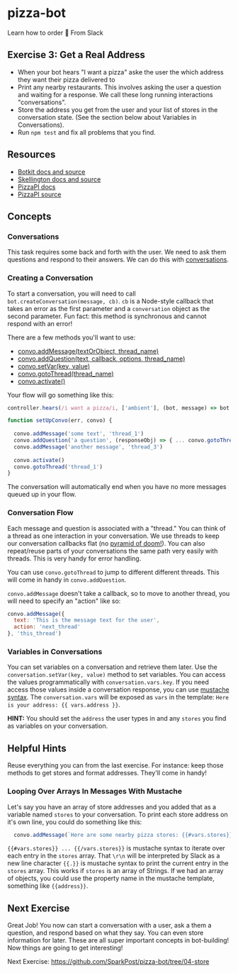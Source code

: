 # pizza-bot
Learn how to order 🍕 From Slack

## Exercise 3: Get a Real Address
* When your bot hears "I want a pizza" aske the user the which address they want their pizza delivered to
* Print any nearby restaurants. This involves asking the user a question and waiting for a response. We call these long running interactions "conversations".
* Store the address you get from the user and your list of stores in the conversation state. (See the section below about Variables in Conversations).
* Run `npm test` and fix all problems that you find.

## Resources

* [Botkit docs and source](https://github.com/howdyai/botkit)
* [Skellington docs and source](https://github.com/Skellington-Closet/skellington)
* [PizzaPI docs](http://riaevangelist.github.io/node-dominos-pizza-api/)
* [PizzaPI source](https://github.com/RIAEvangelist/node-dominos-pizza-api)

## Concepts

### Conversations

This task requires some back and forth with the user. We need to ask them questions and respond to their answers. 
We can do this with [conversations](https://github.com/howdyai/botkit#control-conversation-flow).

### Creating a Conversation

To start a conversation, you will need to call `bot.createConversation(message, cb)`. `cb` is a Node-style callback
that takes an error as the first parameter and a `conversation` object as the second parameter. Fun fact: this method is 
synchronous and cannot respond with an error!

There are a few methods you'll want to use:

* [convo.addMessage(textOrObject, thread_name)](https://github.com/howdyai/botkit#convoaddmessage)
* [convo.addQuestion(text, callback, options, thread_name)](https://github.com/howdyai/botkit#convoaddquestion)
* [convo.setVar(key, value)](https://github.com/howdyai/botkit#convosetvar)
* [convo.gotoThread(thread_name)](https://github.com/howdyai/botkit#convogotothread)
* [convo.activate()](https://github.com/howdyai/botkit#conversationactivate)


Your flow will go something like this:
```js
controller.hears(/i want a pizza/i, ['ambient'], (bot, message) => bot.createConversation(message, setUpConvo))

function setUpConvo(err, convo) {
  
  convo.addMessage('some text', 'thread_1')
  convo.addQuestion('a question', (responseObj) => { ... convo.gotoThread('thread_3') }, {}, 'thread_2')
  convo.addMessage('another message', 'thread_3')
  
  convo.activate()
  convo.gotoThread('thread_1')
}

```

The conversation will automatically end when you have no more messages queued up in your flow.

### Conversation Flow

Each message and question is associated with a "thread." You can think of a thread as one interaction in your conversation.
We use threads to keep our conversation callbacks flat (no [pyramid of doom!](http://callbackhell.com/)). You can also repeat/reuse parts of your conversations
the same path very easily with threads. This is very handy for error handling.

You can use `convo.gotoThread` to jump to different different threads. This will come in handy in `convo.addQuestion`.

`convo.addMessage` doesn't take a callback, so to move to another thread, you will need to specify an "action" like so:

```js
convo.addMessage({
  text: 'This is the message text for the user',
  action: 'next_thread'
}, 'this_thread')
```

### Variables in Conversations

You can set variables on a conversation and retrieve them later. Use the `conversation.setVar(key, value)` method to set variables.
You can access the values programmatically with `conversation.vars.key`. If you need access those values inside a 
conversation response, you can use [mustache syntax](https://github.com/janl/mustache.js/#templates). The `conversation.vars` 
will be exposed as `vars` in the template: `Here is your address: {{ vars.address }}`.

**HINT:** You should set the `address` the user types in and any `stores` you find as variables on your conversation.


## Helpful Hints

Reuse everything you can from the last exercise. For instance: keep those methods to get stores and format addresses. They'll come in handy!

### Looping Over Arrays In Messages With Mustache

Let's say you have an array of store addresses and you added that as a variable named `stores` to your conversation. 
To print each store address on it's own line, you could do something like this:

```js
  convo.addMessage(`Here are some nearby pizza stores: {{#vars.stores}}\r\n{{.}} {{/vars.stores}}`, `list-stores`)
```

`{{#vars.stores}} ... {{/vars.stores}}` is mustache syntax to iterate over each entry in the `stores` array.
That `\r\n` will be interpreted by Slack as a new line character
`{{.}}` is mustache syntax to print the current entry in the `stores` array. This works if `stores` is an array of Strings.
If we had an array of objects, you could use the property name in the mustache template, something like `{{address}}`.


## Next Exercise

Great Job! You now can start a conversation with a user, ask a them a question, and respond based on what they say. 
You can even store information for later. These are all super important concepts in bot-building! 
Now things are going to get interesting!

Next Exercise: https://github.com/SparkPost/pizza-bot/tree/04-store

